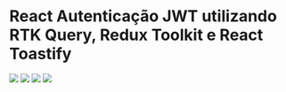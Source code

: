 # React Autenticação JWT utilizando RTK Query, Redux Toolkit e React Toastify

<img src="https://gcdnb.pbrd.co/images/0AmODdwBEQbf.jpg?o=1"/>
<img src="https://gcdnb.pbrd.co/images/vNn4RDtf6qO2.jpg?o=1"/>
<img src="https://gcdnb.pbrd.co/images/m8Mf7aUkvI6S.jpg?o=1"/>
<img src="https://gcdnb.pbrd.co/images/FGaLPSHrmxt7.jpg?o=1"/>
